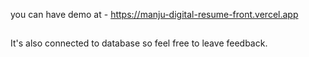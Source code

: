 you can have demo at - https://manju-digital-resume-front.vercel.app
## 
It's also connected to database so feel free to leave feedback.
